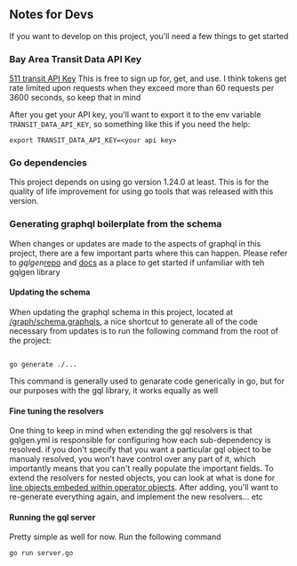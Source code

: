 ## Notes for Devs

If you want to develop on this project, you'll need a few things to get started

### Bay Area Transit Data API Key

[511 transit API Key](https://511.org/open-data/token)
This is free to sign up for, get, and use. I think tokens get rate limited upon requests when they exceed more than 60 requests per 3600 seconds, so keep that in mind

After you get your API key, you'll want to export it to the env variable `TRANSIT_DATA_API_KEY`, so something like this if you need the help:

```
export TRANSIT_DATA_API_KEY=<your api key>
```

### Go dependencies

This project depends on using go version 1.24.0 at least. This is for the quality of life improvement for using go tools that was released with this version.

### Generating graphql boilerplate from the schema

When changes or updates are made to the aspects of graphql in this project, there are a few important parts where this can happen. Please refer to _gqlgen_[repo](https://github.com/99designs/gqlgen) and [docs](https://gqlgen.com) as a place to get started if unfamiliar with teh gqlgen library

#### Updating the schema

When updating the graphql schema in this project, located at [/graph/schema.graphqls](/graph/schema.graphqls), a nice shortcut to generate all of the code necessary from updates is to run the following command from the root of the project:

```

go generate ./...

```

This command is generally used to genarate code generically in go, but for our purposes with the gql library, it works equally as well

#### Fine tuning the resolvers
One thing to keep in mind when extending the gql resolvers is that gqlgen.yml is responsible for configuring how each sub-dependency is resolved. if you don't specify that you want a particular gql object to be manualy resolved, you won't have control over any part of it, which importantly means that you can't really populate the important fields. To extend the resolvers for nested objects, you can look at what is done for [line objects embeded within operator objects](https://github.com/cpreciad/transit/blob/815f575b33a68738881104660fb5968bb5c1b968/gqlgen.yml#L156-L159). After adding, you'll want to re-generate everything again, and implement the new resolvers... etc 

#### Running the gql server

Pretty simple as well for now. Run the following command

```
go run server.go
```
